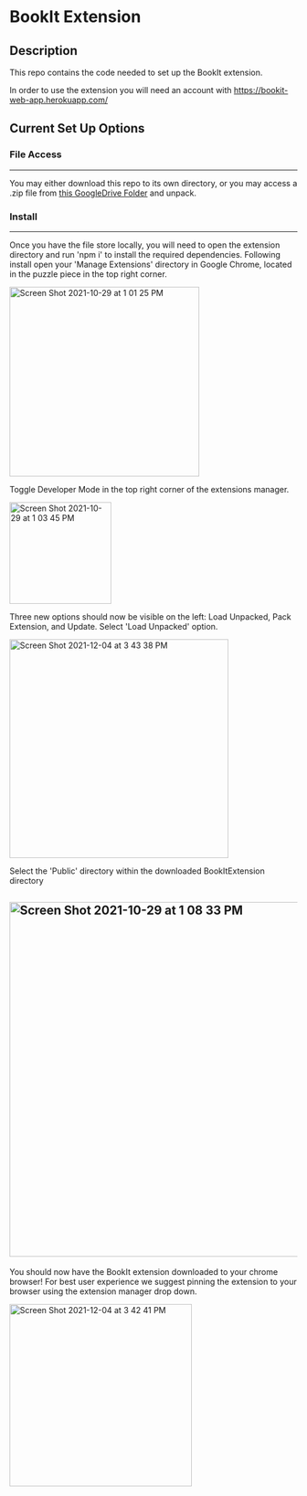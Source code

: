 # BookIt Extension

## Description

This repo contains the code needed to set up the BookIt extension.

In order to use the extension you will need an account with https://bookit-web-app.herokuapp.com/

## Current Set Up Options

### File Access

---

You may either download this repo to its own directory, or you may access a .zip file from [this GoogleDrive Folder](https://drive.google.com/file/d/1dnsOth5xJ_z8XA9fKbk1gGDmVx9ebcG3/view?usp=sharing) and unpack.

### Install

---


Once you have the file store locally, you will need to open the extension directory and run 'npm i' to install the required dependencies. 
Following install open your 'Manage Extensions' directory in Google Chrome, located in the puzzle piece in the top right corner.

<img width="332" alt="Screen Shot 2021-10-29 at 1 01 25 PM" src="https://user-images.githubusercontent.com/49505960/139481598-ef9e3107-fc3a-48dc-b2b5-57f2f10c2270.png">

Toggle Developer Mode in the top right corner of the extensions manager.

<img width="178" alt="Screen Shot 2021-10-29 at 1 03 45 PM" src="https://user-images.githubusercontent.com/49505960/139481798-8823294a-2a9e-415d-97d6-f176b1a32183.png">

Three new options should now be visible on the left: Load Unpacked, Pack Extension, and Update.
Select 'Load Unpacked' option.

<img width="383" alt="Screen Shot 2021-12-04 at 3 43 38 PM" src="https://user-images.githubusercontent.com/51035495/144724247-1efc83fc-42b4-4940-bb5b-71890cde5584.png">

Select the 'Public' directory within the downloaded BookItExtension directory

## <img width="621" alt="Screen Shot 2021-10-29 at 1 08 33 PM" src="https://user-images.githubusercontent.com/49505960/139482311-5709f67f-79c5-41a2-89ef-837bd84d3fdb.png">

You should now have the BookIt extension downloaded to your chrome browser! For best user experience we suggest pinning the extension to your browser using the extension manager drop down.

<img width="319" alt="Screen Shot 2021-12-04 at 3 42 41 PM" src="https://user-images.githubusercontent.com/51035495/144724266-aaf400ef-d024-4677-8613-cf4b56c19177.png">
